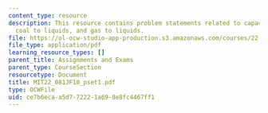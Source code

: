 ```yaml
---
content_type: resource
description: This resource contains problem statements related to capacity factor,
  coal to liquids, and gas to liquids.
file: https://ol-ocw-studio-app-production.s3.amazonaws.com/courses/22-081j-introduction-to-sustainable-energy-fall-2010/ce7b6ecaa5d772221a698e8fc4467ff1_MIT22_081JF10_pset1.pdf
file_type: application/pdf
learning_resource_types: []
parent_title: Assignments and Exams
parent_type: CourseSection
resourcetype: Document
title: MIT22_081JF10_pset1.pdf
type: OCWFile
uid: ce7b6eca-a5d7-7222-1a69-8e8fc4467ff1
---
```

